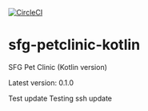 [![CircleCI](https://dl.circleci.com/status-badge/img/gh/oglotov/sfg-petclinic-kotlin/tree/master.svg?style=svg)](https://dl.circleci.com/status-badge/redirect/gh/oglotov/sfg-petclinic-kotlin/tree/master)

# sfg-petclinic-kotlin

SFG Pet Clinic (Kotlin version)

Latest version: 0.1.0

Test update
Testing ssh update
